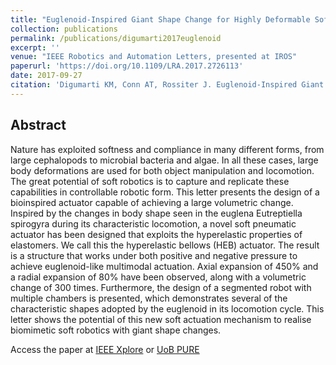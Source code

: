 ```yaml
---
title: "Euglenoid-Inspired Giant Shape Change for Highly Deformable Soft Robots"
collection: publications
permalink: /publications/digumarti2017euglenoid
excerpt: ''
venue: "IEEE Robotics and Automation Letters, presented at IROS"
paperurl: 'https://doi.org/10.1109/LRA.2017.2726113'
date: 2017-09-27
citation: 'Digumarti KM, Conn AT, Rossiter J. Euglenoid-Inspired Giant Shape Change for Highly Deformable Soft Robots. IEEE Robotics and Automation Letters. 2017 Oct;2(4):2302-7.'
---
```


## Abstract
Nature has exploited softness and compliance in many different forms, from large cephalopods to microbial bacteria and algae. In all these cases, large body deformations are used for both object manipulation and locomotion. The great potential of soft robotics is to capture and replicate these capabilities in controllable robotic form. This letter presents the design of a bioinspired actuator capable of achieving a large volumetric change. Inspired by the changes in body shape seen in the euglena Eutreptiella spirogyra during its characteristic locomotion, a novel soft pneumatic actuator has been designed that exploits the hyperelastic properties of elastomers. We call this the hyperelastic bellows (HEB) actuator. The result is a structure that works under both positive and negative pressure to achieve euglenoid-like multimodal actuation. Axial expansion of 450% and a radial expansion of 80% have been observed, along with a volumetric change of 300 times. Furthermore, the design of a segmented robot with multiple chambers is presented, which demonstrates several of the characteristic shapes adopted by the euglenoid in its locomotion cycle. This letter shows the potential of this new soft actuation mechanism to realise biomimetic soft robotics with giant shape changes.

Access the paper at [IEEE Xplore](https://doi.org/10.1109/LRA.2017.2726113) or [UoB PURE](https://research-information.bristol.ac.uk/files/120116110/Full_text_PDF_final_published_version_.pdf)
